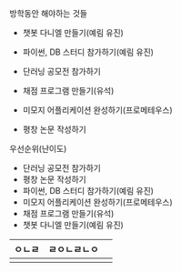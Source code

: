 방학동안 해야하는 것들
- 챗봇 다니엘 만들기(예림 유진)
- 파이썬, DB 스터디 참가하기(예림 유진)
- 단러닝 공모전 참가하기

- 채점 프로그램 만들기(유석)
- 미모지 어플리케이션 완성하기(프로메테우스)
- 평창 논문 작성하기


우선순위(난이도)
- 단러닝 공모전 참가하기
- 평창 논문 작성하기
- 파이썬, DB 스터디 참가하기(예림 유진)
- 미모지 어플리케이션 완성하기(프로메테우스)
- 채점 프로그램 만들기(유석)
- 챗봇 다니엘 만들기(예림 유진)

| ㅇㄴㄹ | ㄹㅇㄴㄹㄴㅇ |     |
| --- | ------ | --- |
|     |        |     |